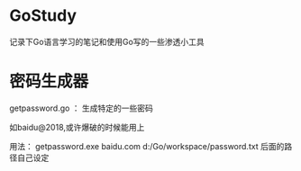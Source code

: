 # GoStudy


记录下Go语言学习的笔记和使用Go写的一些渗透小工具

# 密码生成器
getpassword.go ： 生成特定的一些密码

如baidu@2018,或许爆破的时候能用上

用法： getpassword.exe baidu.com d:/Go/workspace/password.txt  后面的路径自己设定
